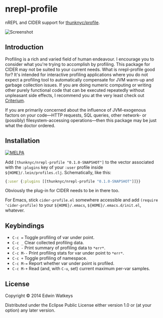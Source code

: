 # nrepl-profile

nREPL and CIDER support for
[thunknyc/profile](http://github.com/thunknyc/profile).

![Screenshot](https://raw.github.com/thunknyc/nrepl-profile/master/doc/profile-screenshot.png)

## Introduction

Profiling is a rich and varied field of human endeavour. I
encourage you to consider what you're trying to accomplish by
profiling. This package for CIDER may not be suited to your current
needs. What is nrepl-profile good for? It's intended for
interactive profiling applications where you do not expect a
profiling tool to automatically compensate for JVM warm-up and
garbage collection issues. If you are doing numeric computing or
writing other purely functional code that can be executed
repeatedly without unpleasant side effects, I recommend you at the
very least check out [Criterium](https://github.com/hugoduncan/criterium).

If you are primarily concerned about the influence of JVM-exogenous
factors on your code—HTTP requests, SQL queries, other network- or
(possibly) filesystem-accessing operations—then this package may be
just what the doctor ordered.

## Installation

[![MELPA](http://melpa.org/packages/cider-profile-badge.svg)](http://melpa.org/#/cider-profile)

Add `[thunknyc/nrepl-profile "0.1.0-SNAPSHOT"]` to the vector
associated with the `:plugins` key of your `:user` profile inside
`${HOME}/.lein/profiles.clj`. Schematically, like this:

```clojure
{:user {:plugins [[thunknyc/nrepl-profile "0.1.0-SNAPSHOT"]]}}
```

Obviously the plug-in for CIDER needs to be in there too.

For Emacs, stick `cider-profile.el` somewhere accessible and add
`(require 'cider-profile)` to your `${HOME}/.emacs`,
`${HOME}/.emacs.d/init.el`, whatever.

## Keybindings

* `C-c =` Toggle profiling of var under point.
* `C-c _` Clear collected profiling data.
* `C-c -` Print summary of profiling data to `*err*`.
* `C-c M--` Print profiling stats for var under point to `*err*`.
* `C-c +` Toggle profiling of namespace.
* `C-c M-=` Report whether var under point is profiled.
* `C-c M-+` Read (and, with `C-u`, set) current maximum per-var samples.

## License

Copyright © 2014 Edwin Watkeys

Distributed under the Eclipse Public License either version 1.0 or (at
your option) any later version.
